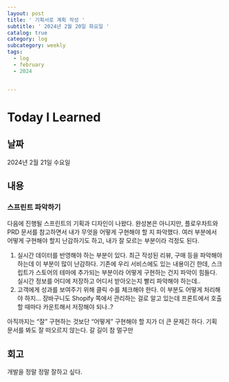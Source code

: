 ```yaml
---
layout: post
title: ' 기획서로 계획 작성 '
subtitle: ' 2024년 2월 20일 화요일 '
catalog: true
category: log
subcategory: weekly
tags:
  - log
  - february
  - 2024


---
```


# Today I Learned

## 날짜

2024년 2월 21일 수요일

## 내용

### 스프린트 파악하기

다음에 진행될 스프린트의 기획과 디자인이 나왔다. 완성본은 아니지만, 플로우차트와 PRD 문서를 참고하면서 내가 무엇을 어떻게 구현해야 할 지 파악했다. 여러 부분에서 어떻게 구현해야 할지 난감하기도 하고, 내가 잘 모르는 부분이라 걱정도 된다.

1. 실시간 데이터를 반영해야 하는 부분이 있다. 최근 작성된 리뷰, 구매 등을 파악해야 하는데 이 부분이 많이 난감하다. 기존에 우리 서비스에도 있는 내용이긴 한데, 스크립트가 스토어의 테마에 추가되는 부분이라 어떻게 구현하는 건지 파악이 힘들다. 실시간 정보를 어디에 저장하고 어디서 받아오는지 빨리 파악해야 하는데..
2. 고객에게 성과를 보여주기 위해 클릭 수를 체크해야 한다. 이 부분도 어떻게 처리해야 하지… 장바구니도 Shopify 쪽에서 관리하는 걸로 알고 있는데 프론트에서 호출할 때마다 카운트해서 저장해야 되나..?

아직까지는 “잘” 구현하는 것보단 “어떻게” 구현해야 할 지가 더 큰 문제긴 하다. 기획 문서를 봐도 잘 떠오르지 않는다. 갈 길이 참 멀구만

## 회고

개발을 정말 정말 잘하고 싶다.
